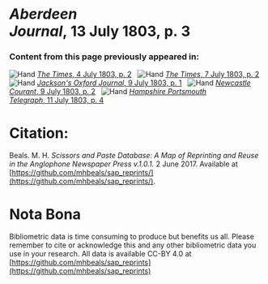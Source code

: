 # *Aberdeen Journal*, 13 July 1803, p. 3  
  
### Content from this page previously appeared in:  
![Hand](http://scissorsandpaste.net/wp-content/uploads/2017/06/smallhandpointer.png) [*The Times*, 4 July 1803, p. 2](https://mhbeals.github.io/sap_html/The-Times/The-Times-4-July-1803-p-2)  
![Hand](http://scissorsandpaste.net/wp-content/uploads/2017/06/smallhandpointer.png) [*The Times*, 7 July 1803, p. 2](https://mhbeals.github.io/sap_html/The-Times/The-Times-7-July-1803-p-2)  
![Hand](http://scissorsandpaste.net/wp-content/uploads/2017/06/smallhandpointer.png) [*Jackson's Oxford Journal*, 9 July 1803, p. 1](https://mhbeals.github.io/sap_html/Jackson's-Oxford-Journal/Jackson's-Oxford-Journal-9-July-1803-p-1)  
![Hand](http://scissorsandpaste.net/wp-content/uploads/2017/06/smallhandpointer.png) [*Newcastle Courant*, 9 July 1803, p. 2](https://mhbeals.github.io/sap_html/Newcastle-Courant/Newcastle-Courant-9-July-1803-p-2)  
![Hand](http://scissorsandpaste.net/wp-content/uploads/2017/06/smallhandpointer.png) [*Hampshire Portsmouth Telegraph*, 11 July 1803, p. 4](https://mhbeals.github.io/sap_html/Hampshire-Portsmouth-Telegraph/Hampshire-Portsmouth-Telegraph-11-July-1803-p-4)  


# Citation: 

Beals. M. H. *Scissors and Paste Database: A Map of Reprinting and Reuse in the Anglophone Newspaper Press v.1.0.1.* 2 June 2017. Available at [https://github.com/mhbeals/sap_reprints/](https://github.com/mhbeals/sap_reprints/). 

# Nota Bona

Bibliometric data is time consuming to produce but benefits us all. Please remember to cite or acknowledge this and any other bibliometric data you use in your research. All data is available CC-BY 4.0 at [https://github.com/mhbeals/sap_reprints](https://github.com/mhbeals/sap_reprints)